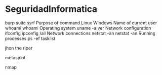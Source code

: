 # SeguridadInformatica


burp suite
ssrf
Purpose of command	Linux	Windows
Name of current user	whoami	whoami
Operating system	uname -a	ver
Network configuration	ifconfig	ipconfig /all
Network connections	netstat -an	netstat -an
Running processes	ps -ef	tasklist


jhon the riper

metasplot

nmap
